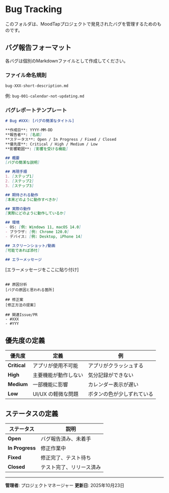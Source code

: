 # Bug Tracking

このフォルダは、MoodTapプロジェクトで発見されたバグを管理するためのものです。

## バグ報告フォーマット

各バグは個別のMarkdownファイルとして作成してください。

### ファイル命名規則
```
bug-XXX-short-description.md
```

例: `bug-001-calendar-not-updating.md`

### バグレポートテンプレート

```markdown
# Bug #XXX: [バグの簡潔なタイトル]

**作成日**: YYYY-MM-DD
**報告者**: [名前]
**ステータス**: Open / In Progress / Fixed / Closed
**優先度**: Critical / High / Medium / Low
**影響範囲**: [影響を受ける機能]

## 概要
[バグの簡潔な説明]

## 再現手順
1. [ステップ1]
2. [ステップ2]
3. [ステップ3]

## 期待される動作
[本来どのように動作すべきか]

## 実際の動作
[実際にどのように動作しているか]

## 環境
- OS: [例: Windows 11, macOS 14.0]
- ブラウザ: [例: Chrome 120.0]
- デバイス: [例: Desktop, iPhone 14]

## スクリーンショット/動画
[可能であれば添付]

## エラーメッセージ
```
[エラーメッセージをここに貼り付け]
```

## 原因分析
[バグの原因と思われる箇所]

## 修正案
[修正方法の提案]

## 関連Issue/PR
- #XXX
- #YYY
```

## 優先度の定義

| 優先度 | 定義 | 例 |
|-------|------|---|
| **Critical** | アプリが使用不可能 | アプリがクラッシュする |
| **High** | 主要機能が動作しない | 気分記録ができない |
| **Medium** | 一部機能に影響 | カレンダー表示が遅い |
| **Low** | UI/UX の軽微な問題 | ボタンの色が少しずれている |

## ステータスの定義

| ステータス | 説明 |
|----------|------|
| **Open** | バグ報告済み、未着手 |
| **In Progress** | 修正作業中 |
| **Fixed** | 修正完了、テスト待ち |
| **Closed** | テスト完了、リリース済み |

---

**管理者**: プロジェクトマネージャー
**更新日**: 2025年10月23日
